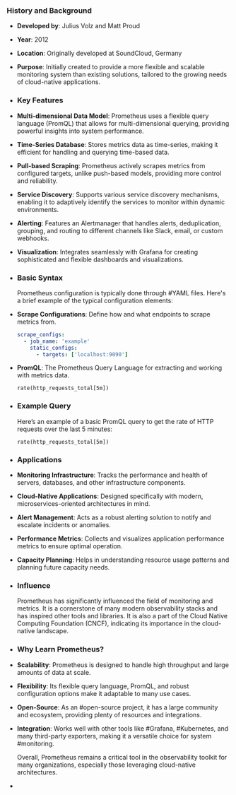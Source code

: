 ### **History and Background**
- **Developed by**: Julius Volz and Matt Proud
- **Year**: 2012
- **Location**: Originally developed at SoundCloud, Germany
- **Purpose**: Initially created to provide a more flexible and scalable monitoring system than existing solutions, tailored to the growing needs of cloud-native applications.
- ### **Key Features**
- **Multi-dimensional Data Model**: Prometheus uses a flexible query language (PromQL) that allows for multi-dimensional querying, providing powerful insights into system performance.
- **Time-Series Database**: Stores metrics data as time-series, making it efficient for handling and querying time-based data.
- **Pull-based Scraping**: Prometheus actively scrapes metrics from configured targets, unlike push-based models, providing more control and reliability.
- **Service Discovery**: Supports various service discovery mechanisms, enabling it to adaptively identify the services to monitor within dynamic environments.
- **Alerting**: Features an Alertmanager that handles alerts, deduplication, grouping, and routing to different channels like Slack, email, or custom webhooks.
- **Visualization**: Integrates seamlessly with Grafana for creating sophisticated and flexible dashboards and visualizations.
- ### **Basic Syntax**
  
  Prometheus configuration is typically done through #YAML files. Here's a brief example of the typical configuration elements:
- **Scrape Configurations**: Define how and what endpoints to scrape metrics from. 
  
  ```yaml
  scrape_configs:
    - job_name: 'example'
      static_configs:
        - targets: ['localhost:9090']
  ```
- **PromQL**: The Prometheus Query Language for extracting and working with metrics data. 
  
  ```promql
  rate(http_requests_total[5m])
  ```
- ### **Example Query**
  
  Here’s an example of a basic PromQL query to get the rate of HTTP requests over the last 5 minutes:
  
  ```promql
  rate(http_requests_total[5m])
  ```
- ### **Applications**
- **Monitoring Infrastructure**: Tracks the performance and health of servers, databases, and other infrastructure components.
- **Cloud-Native Applications**: Designed specifically with modern, microservices-oriented architectures in mind.
- **Alert Management**: Acts as a robust alerting solution to notify and escalate incidents or anomalies.
- **Performance Metrics**: Collects and visualizes application performance metrics to ensure optimal operation.
- **Capacity Planning**: Helps in understanding resource usage patterns and planning future capacity needs.
- ### **Influence**
  
  Prometheus has significantly influenced the field of monitoring and metrics. It is a cornerstone of many modern observability stacks and has inspired other tools and libraries. It is also a part of the Cloud Native Computing Foundation (CNCF), indicating its importance in the cloud-native landscape.
- ### **Why Learn Prometheus?**
- **Scalability**: Prometheus is designed to handle high throughput and large amounts of data at scale.
- **Flexibility**: Its flexible query language, PromQL, and robust configuration options make it adaptable to many use cases.
- **Open-Source**: As an #open-source project, it has a large community and ecosystem, providing plenty of resources and integrations.
- **Integration**: Works well with other tools like #Grafana, #Kubernetes, and many third-party exporters, making it a versatile choice for system #monitoring.
  
  Overall, Prometheus remains a critical tool in the observability toolkit for many organizations, especially those leveraging cloud-native architectures.
-